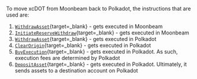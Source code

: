 To move xcDOT from Moonbeam back to Polkadot, the instructions that are used are:

1. [`WithdrawAsset`](/builders/interoperability/xcm/core-concepts/instructions#withdraw-asset){target=_blank} - gets executed in Moonbeam
2. [`InitiateReserveWithdraw`](/builders/interoperability/xcm/core-concepts/instructions#initiate-reserve-withdraw){target=_blank} - gets executed in Moonbeam
3. [`WithdrawAsset`](/builders/interoperability/xcm/core-concepts/instructions#withdraw-asset){target=_blank} - gets executed in Polkadot
4. [`ClearOrigin`](/builders/interoperability/xcm/core-concepts/instructions#clear-origin){target=_blank} - gets executed in Polkadot
5. [`BuyExecution`](/builders/interoperability/xcm/core-concepts/instructions#buy-execution){target=_blank} - gets executed in Polkadot. As such, execution fees are determined by Polkadot
6. [`DepositAsset`](/builders/interoperability/xcm/core-concepts/instructions#deposit-asset){target=_blank} - gets executed in Polkadot. Ultimately, it sends assets to a destination account on Polkadot
